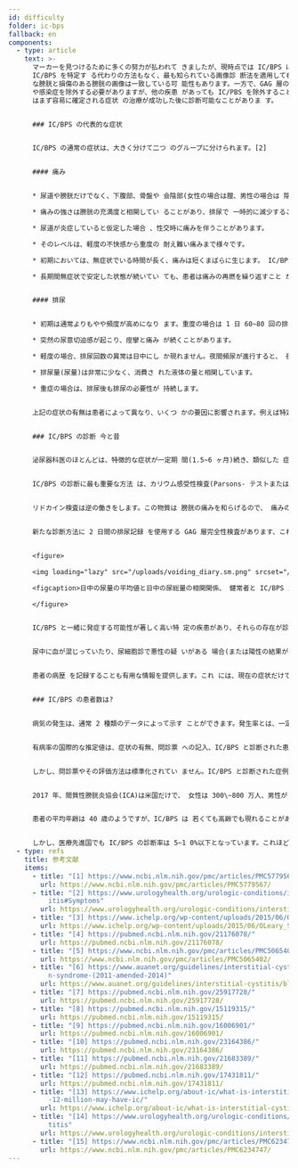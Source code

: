 ```yaml
---
id: difficulty
folder: ic-bps
fallback: en
components:
  - type: article
    text: >-
      マーカーを見つけるために多くの努力が払われて きましたが、現時点では IC/BPS に関連するマー カーは発見されていません。[1]
      IC/BPS を特定す る代わりの方法もなく、最も知られている画像診 断法を適用しても正確な診断はできません。健康
      な膀胱と損傷のある膀胱の画像は一致している可 能性もあります。一方で、GAG 層の機能不全は他 の疾患を示していることもあります。悪性の過程
      や感染症を除外する必要がありますが、他の疾患 があっても IC/PBS を除外することはできませ ん。したがって IC/BPS
      はまず容易に確定される症状 の治療が成功した後に診断可能なことがありま す。


      ### IC/BPS の代表的な症状


      IC/BPS の通常の症状は、大きく分けて二つ のグループに分けられます。[2]


      #### 痛み


      * 尿道や膀胱だけでなく、下腹部、骨盤や 会陰部(女性の場合は膣、男性の場合は 陰嚢や陰茎)も影響を受けることがあり ます。

      * 痛みの強さは膀胱の充満度と相関してい ることがあり、排尿で 一時的に減少することがあります。

      * 尿道が炎症していると仮定した場合 、性交時に痛みを伴うことがあります。

      * そのレベルは、軽度の不快感から重度の 耐え難い痛みまで様々です。

      * 初期においては、無症状でいる時間が長く、痛みは短くまばらに生じます。 IC/BPS が進行するにつれて 、疼痛は永続的なものとなり、排尿とは 無関係に起こることがあります。

      * 長期間無症状で安定した状態が続いてい ても、患者は痛みの再燃を繰り返すこと があります。


      #### 排尿


      * 初期は通常よりもやや頻度が高めになり ます。重度の場合は 1 日 60~80 回の排尿 もありえます。

      * 突然の尿意切迫感が起こり、痙攣と痛み が続くことがあります。

      * 軽度の場合、排尿回数の異常は日中にし か現れません。夜間頻尿が進行すると、 夜間に数回の排尿が必要になることがあ ります。

      * 排尿量(尿量)は非常に少なく、消費さ れた液体の量と相関しています。

      * 重症の場合は、排尿後も排尿の必要性が 持続します。


      上記の症状の有無は患者によって異なり、いくつ かの要因に影響されます。例えば特定の食品や飲 み物の摂取、肉体的および/または精神的ストレ スの量、消化器疾患、尿路感染症(UTI)、およ び(女性の場合)月経周期(症状は通常、排卵後 に悪化します)。


      ### IC/BPS の診断 今と昔


      泌尿器科医のほとんどは、特徴的な症状が一定期 間(1.5~6 ヶ月)続き、類似した 症状を持つすべての疾患を除外できる場合に IC/BPS と診断します。問診票 に記入することで症状の有無を特定することがで きます。O'Leary-Sant 症状指数は最も頻繁に使用されているものの一つ です。[3] しかし、臨床検査やその他の検査で IC/BPS を明確に確認することはできないため、100 %確実に診断することはできません。幸いなこと に、診断を絞り込むために有効な補助的検査は いくつかあり 、近年、この分野での医療は大きく改善されてき ています。


      IC/BPS の診断に最も重要な方法 は、カリウム感受性検査(Parsons- テストまたは PST)でした。この検査では 膀胱に塩化カリウムを注入することで発生する痛 みによって GAG 層の機能不全を確認します。 (健康な GAG 層の場合、著しい痛みは確認 されない)。[4] しかし、この方法は不必要に侵襲的 であるだけでなく、溶液により激しい痛みも 与えていて、患者にとって不快なものでした。ま た Parsons テストは定量分析のための情報を 提供していませんでした。この感受性検査の新し いバージョン(修正版 Parsons テスト)では、膀胱を希釈した塩化カリ ウム水溶液で満たして膀胱の最大容量を測定した 後、生理的食塩水で同じプロセス を繰り返しました。この 2 つの値の割合は，尿の 濃度に対する膀胱壁の感度を示します。 修正された Parsons テストは定量測定にも使用で きますが、やはり 侵襲的で時間がかかり、精度はオリジナルのもの よりも高くはありませんでした 。これらの問題のため、最近のガイドラインでは どちらの検査も推奨されていません。[5],[6]


      リドカイン検査は逆の働きをします。この物質は 膀胱の痛みを和らげるので、 痛みの原因が膀胱そのものであることを考えると 、IC/BPS の場合はリドカインを注入することで 症状が軽減されます。[7] この検査は間違いなく カリウム感受性検査よりも快適ですが、やはり 侵襲性は高く、定量分析もできません。


      新たな診断方法に 2 日間の排尿記録 を使用する GAG 層完全性検査があります、これは 非侵襲的で痛みもありません。この検査 は尿濃度と膀胱容量の相関関係の観察に基づいて いて、尿自体が溶解した塩の溶液としてすでに存 在しているので、何も注入する必要はありませ ん。尿物質(塩類を含む)の濃度は、消費される 液体の量により変化します。尿量の測定を、一日 目は可能な限り摂取する液体の量を控え、 二日目はできるだけ多くの液体を摂取し行いま す。膀胱壁が健康な場合、平均排尿量と水分の摂 取量との間には相関関係はありません。IC/BPS の初期段階では水分の摂取量が多いと尿量が 30\~50%多くなります。病状が が進行するにつれて、その差は 50\~100%にまで拡大し、重症例では 300~500%になることもあります。したがって、 2 日間の排尿記録 は、膀胱壁の損傷状態を示すだけでなく、損傷の 程度を数値で表します。したがって GAG 層完全性検査では、定量分析も可能になりま す。


      <figure>

      <img loading="lazy" src="/uploads/voiding_diary.sm.png" srcset="/uploads/voiding_diary.png 2x, /uploads/voiding_diary.sm.png 1x" alt="voiding diary"/>

      <figcaption>日中の尿量の平均値と日中の尿総量の相関関係、 健常者と IC/BPS 患者(図参照)。</figcaption>

      </figure>


      IC/BPS と一緒に発症する可能性が著しく高い特 定の疾患があり、それらの存在が診断をサポート することがあります。このグループには、アレル ギー症状、片頭痛、過敏性腸症候群、子宮内膜症 、外陰部痛、慢性疲労症候群、シェーグレン症候 群、パニック障害、およびその他多くの疾患が含 まれます。[8]


      尿中に血が混じっていたり、尿細胞診で悪性の疑 いがある 場合(または陽性の結果が出た場合)、併用療法 を受けているにもかかわらず患者の状態が悪化し ている場合には、 膀胱がんや似たような症状の他の病気がないかど うかを調べるために低圧膀胱鏡検査を 行うことが推奨されています。膀胱粘膜の生検は 膀胱鏡検査で悪性腫瘍の疑いがある 部位が見つかった場合にのみ行います。 膀胱鏡検査で悪性腫瘍の疑いがない場合は、最も 感度の高い非侵襲的な方法である尿細胞診を行う 必要があります。


      患者の病歴 を記録することも有用な情報を提供します。これ には、現在の症状だけでなく、感染症の既往歴、 患者が患っている他の疾患(主に自己免疫疾患と 消化器疾患に焦点を当て る)、服用している薬や抗生物質、以前に服用し ていた薬や抗生物質、患者の食生活やその他の生 活習慣の特徴、症状と上記の情報との相関関係な どが含まれているべきです。


      ### IC/BPS の患者数は?


      病気の発生は、通常 2 種類のデータによって示す ことができます。発生率とは、一定の 期間(通常は 1 年間)に新たに登録された症例数 を意味します。一方、有病率とは、ある時点でそ の病気にかかった人の総数 を意味します。一生続くと思われる IC/BPS の場 合は、後者のデータが関係しています。


      有病率の国際的な推定値は、症状の有無、問診票 への記入、IC/BPS と診断された患者のデータに 基づいています。IC/BPS の罹患者数は通常 10 万 人とされています。


      しかし、問診票やその評価方法は標準化されてい ません。IC/BPS と診断された症例に焦点を当て た医師のデータのみを用いた研究では、有病率は 45\~197/10 万人と結論づけたものもあります。[9] 一方、電話調査では、IC/BPS に罹患した男性は 1 900\~4200/10 万人、女性は 2750\~6350/10 万人 と推定されています。後者のグループで 診断を受けたのはわずか 10%でした。[10],[11] 電子メールでの自己申告で行われた別の調査によ ると、IC/BPS は計算の仕方によっては、258\~13,114 /10 万人に影響を及ぼす可能性があります。[12]


      2017 年、間質性膀胱炎協会(ICA)は米国だけで、 女性は 300\~800 万人、男性が 100\~400 万人が IC/BPS に罹患していると報告しています。[13] 近年、この推定値は多くの関連論文や団体に受け 入れられているようです。[14],[15] 両値の平均値を考慮すると、2,400/10 万人の有 病率が妥当な計算であるように思われます。


      患者の平均年齢は 40 歳のようですが、IC/BPS は 若くても高齢でも現れることがあります。


      しかし、医療先進国でも IC/BPS の診断率は 5~1 0%以下となっています。これほど重 篤な疾患で、診断率が低いものは他にありません 。
  - type: refs
    title: 参考文献
    items:
      - title: "[1] https://www.ncbi.nlm.nih.gov/pmc/articles/PMC5779567/"
        url: https://www.ncbi.nlm.nih.gov/pmc/articles/PMC5779567/
      - title: "[2] https://www.urologyhealth.org/urologic-conditions/interstitial-cyst\
          itis#Symptoms"
        url: https://www.urologyhealth.org/urologic-conditions/interstitial-cystitis#Symptoms
      - title: "[3] https://www.ichelp.org/wp-content/uploads/2015/06/OLeary_Sant.pdf"
        url: https://www.ichelp.org/wp-content/uploads/2015/06/OLeary_Sant.pdf
      - title: "[4] https://pubmed.ncbi.nlm.nih.gov/21176078/"
        url: https://pubmed.ncbi.nlm.nih.gov/21176078/
      - title: "[5] https://www.ncbi.nlm.nih.gov/pmc/articles/PMC5065402/"
        url: https://www.ncbi.nlm.nih.gov/pmc/articles/PMC5065402/
      - title: "[6] https://www.auanet.org/guidelines/interstitial-cystitis/bladder-pai\
          n-syndrome-(2011-amended-2014)"
        url: https://www.auanet.org/guidelines/interstitial-cystitis/bladder-pain-syndrome-(2011-amended-2014)
      - title: "[7] https://pubmed.ncbi.nlm.nih.gov/25917728/"
        url: https://pubmed.ncbi.nlm.nih.gov/25917728/
      - title: "[8] https://pubmed.ncbi.nlm.nih.gov/15119315/"
        url: https://pubmed.ncbi.nlm.nih.gov/15119315/
      - title: "[9] https://pubmed.ncbi.nlm.nih.gov/16006901/"
        url: https://pubmed.ncbi.nlm.nih.gov/16006901/
      - title: "[10] https://pubmed.ncbi.nlm.nih.gov/23164386/"
        url: https://pubmed.ncbi.nlm.nih.gov/23164386/
      - title: "[11] https://pubmed.ncbi.nlm.nih.gov/21683389/"
        url: https://pubmed.ncbi.nlm.nih.gov/21683389/
      - title: "[12] https://pubmed.ncbi.nlm.nih.gov/17431811/"
        url: https://pubmed.ncbi.nlm.nih.gov/17431811/
      - title: "[13] https://www.ichelp.org/about-ic/what-is-interstitial-cystitis/4-to\
          -12-million-may-have-ic/"
        url: https://www.ichelp.org/about-ic/what-is-interstitial-cystitis/4-to-12-million-may-have-ic/
      - title: "[14] https://www.urologyhealth.org/urologic-conditions/interstitial-cys\
          titis"
        url: https://www.urologyhealth.org/urologic-conditions/interstitial-cystitis
      - title: "[15] https://www.ncbi.nlm.nih.gov/pmc/articles/PMC6234747/"
        url: https://www.ncbi.nlm.nih.gov/pmc/articles/PMC6234747/
---
```

